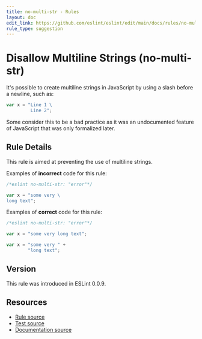 ```yaml
---
title: no-multi-str - Rules
layout: doc
edit_link: https://github.com/eslint/eslint/edit/main/docs/rules/no-multi-str.md
rule_type: suggestion
---
```

<!-- Note: No pull requests accepted for this file. See README.md in the root directory for details. -->

# Disallow Multiline Strings (no-multi-str)

It's possible to create multiline strings in JavaScript by using a slash before a newline, such as:

```js
var x = "Line 1 \
         Line 2";
```

Some consider this to be a bad practice as it was an undocumented feature of JavaScript that was only formalized later.

## Rule Details

This rule is aimed at preventing the use of multiline strings.

Examples of **incorrect** code for this rule:

```js
/*eslint no-multi-str: "error"*/

var x = "some very \
long text";
```

Examples of **correct** code for this rule:

```js
/*eslint no-multi-str: "error"*/

var x = "some very long text";

var x = "some very " +
        "long text";
```

## Version

This rule was introduced in ESLint 0.0.9.

## Resources

* [Rule source](https://github.com/eslint/eslint/tree/HEAD/lib/rules/no-multi-str.js)
* [Test source](https://github.com/eslint/eslint/tree/HEAD/tests/lib/rules/no-multi-str.js)
* [Documentation source](https://github.com/eslint/eslint/tree/HEAD/docs/rules/no-multi-str.md)

